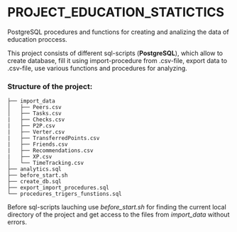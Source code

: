 # PROJECT_EDUCATION_STATICTICS
PostgreSQL procedures and functions for creating and analizing the data of education proccess. 

This project consists of different sql-scripts (**PostgreSQL**), which allow to create database, fill it using import-procedure from .csv-file, export data to .csv-file, use various functions and procedures for analyzing.

### Structure of the project:
```
├── import_data
│   ├── Peers.csv
│   ├── Tasks.csv
|   ├── Checks.csv
|   ├── P2P.csv
|   ├── Verter.csv
|   ├── TransferredPoints.csv
|   ├── Friends.csv
|   ├── Recommendations.csv
|   ├── XP.csv
│   └── TimeTracking.csv
├── analytics.sql
├── before_start.sh
├── create_db.sql
├── export_import_procedures.sql
└── procedures_trigers_funstions.sql
```

Before sql-scripts lauching use _before_start.sh_ for finding the current local directory of the project and get access to the files from _import_data_ without errors.
